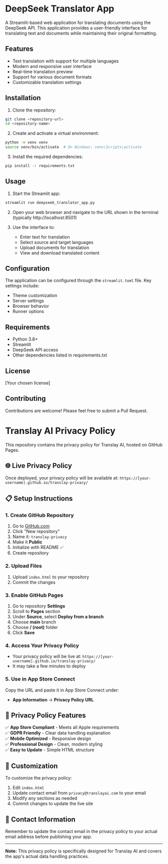 # DeepSeek Translator App

A Streamlit-based web application for translating documents using the DeepSeek API. This application provides a user-friendly interface for translating text and documents while maintaining their original formatting.

## Features

- Text translation with support for multiple languages
- Modern and responsive user interface
- Real-time translation preview
- Support for various document formats
- Customizable translation settings

## Installation

1. Clone the repository:
```bash
git clone <repository-url>
cd <repository-name>
```

2. Create and activate a virtual environment:
```bash
python -m venv venv
source venv/bin/activate  # On Windows: venv\Scripts\activate
```

3. Install the required dependencies:
```bash
pip install -r requirements.txt
```

## Usage

1. Start the Streamlit app:
```bash
streamlit run deepseek_translator_app.py
```

2. Open your web browser and navigate to the URL shown in the terminal (typically http://localhost:8501)

3. Use the interface to:
   - Enter text for translation
   - Select source and target languages
   - Upload documents for translation
   - View and download translated content

## Configuration

The application can be configured through the `streamlit.toml` file. Key settings include:

- Theme customization
- Server settings
- Browser behavior
- Runner options

## Requirements

- Python 3.8+
- Streamlit
- DeepSeek API access
- Other dependencies listed in requirements.txt

## License

[Your chosen license]

## Contributing

Contributions are welcome! Please feel free to submit a Pull Request.

# Translay AI Privacy Policy

This repository contains the privacy policy for Translay AI, hosted on GitHub Pages.

## 🌐 Live Privacy Policy
Once deployed, your privacy policy will be available at:
`https://[your-username].github.io/translay-privacy/`

## 📋 Setup Instructions

### 1. Create GitHub Repository
1. Go to [GitHub.com](https://github.com)
2. Click "New repository"
3. Name it: `translay-privacy`
4. Make it **Public**
5. Initialize with README ✅
6. Create repository

### 2. Upload Files
1. Upload `index.html` to your repository
2. Commit the changes

### 3. Enable GitHub Pages
1. Go to repository **Settings**
2. Scroll to **Pages** section
3. Under **Source**, select **Deploy from a branch**
4. Choose **main** branch
5. Choose **/ (root)** folder
6. Click **Save**

### 4. Access Your Privacy Policy
- Your privacy policy will be live at: `https://[your-username].github.io/translay-privacy/`
- It may take a few minutes to deploy

### 5. Use in App Store Connect
Copy the URL and paste it in App Store Connect under:
- **App Information** → **Privacy Policy URL**

## 📝 Privacy Policy Features

✅ **App Store Compliant** - Meets all Apple requirements  
✅ **GDPR Friendly** - Clear data handling explanation  
✅ **Mobile Optimized** - Responsive design  
✅ **Professional Design** - Clean, modern styling  
✅ **Easy to Update** - Simple HTML structure  

## 🔧 Customization

To customize the privacy policy:
1. Edit `index.html`
2. Update contact email from `privacy@translayai.com` to your email
3. Modify any sections as needed
4. Commit changes to update the live site

## 📧 Contact Information

Remember to update the contact email in the privacy policy to your actual email address before publishing your app.

---

**Note:** This privacy policy is specifically designed for Translay AI and covers the app's actual data handling practices. 